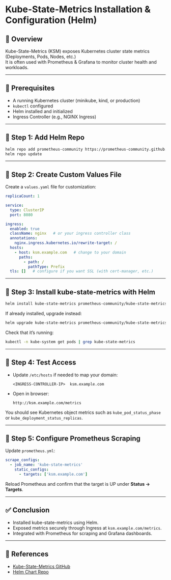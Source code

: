 # Kube-State-Metrics Installation & Configuration (Helm)

## 📌 Overview
Kube-State-Metrics (KSM) exposes Kubernetes cluster state metrics (Deployments, Pods, Nodes, etc.)  
It is often used with Prometheus & Grafana to monitor cluster health and workloads.

---

## 🔹 Prerequisites
- A running Kubernetes cluster (minikube, kind, or production)
- `kubectl` configured
- Helm installed and initialized
- Ingress Controller (e.g., NGINX Ingress)

---

## 🔹 Step 1: Add Helm Repo

```bash
helm repo add prometheus-community https://prometheus-community.github.io/helm-charts
helm repo update
```

---

## 🔹 Step 2: Create Custom Values File

Create a `values.yaml` file for customization:

```yaml
replicaCount: 1

service:
  type: ClusterIP
  port: 8080

ingress:
  enabled: true
  className: nginx   # or your ingress controller class
  annotations:
    nginx.ingress.kubernetes.io/rewrite-target: /
  hosts:
    - host: ksm.example.com   # change to your domain
      paths:
        - path: /
          pathType: Prefix
  tls: []   # configure if you want SSL (with cert-manager, etc.)
```

---

## 🔹 Step 3: Install kube-state-metrics with Helm

```bash
helm install kube-state-metrics prometheus-community/kube-state-metrics -n kube-system -f values.yaml
```

If already installed, upgrade instead:

```bash
helm upgrade kube-state-metrics prometheus-community/kube-state-metrics -n kube-system -f values.yaml
```

Check that it’s running:

```bash
kubectl -n kube-system get pods | grep kube-state-metrics
```

---

## 🔹 Step 4: Test Access

- Update `/etc/hosts` if needed to map your domain:
  ```
  <INGRESS-CONTROLLER-IP>  ksm.example.com
  ```

- Open in browser:
  ```
  http://ksm.example.com/metrics
  ```

You should see Kubernetes object metrics such as `kube_pod_status_phase` or `kube_deployment_status_replicas`.

---

## 🔹 Step 5: Configure Prometheus Scraping

Update `prometheus.yml`:

```yaml
scrape_configs:
  - job_name: 'kube-state-metrics'
    static_configs:
      - targets: ['ksm.example.com']
```

Reload Prometheus and confirm that the target is UP under **Status → Targets**.

---

## ✅ Conclusion
- Installed kube-state-metrics using Helm.
- Exposed metrics securely through Ingress at `ksm.example.com/metrics`.
- Integrated with Prometheus for scraping and Grafana dashboards.

---

## 🔗 References
- [Kube-State-Metrics GitHub](https://github.com/kubernetes/kube-state-metrics)
- [Helm Chart Repo](https://artifacthub.io/packages/helm/prometheus-community/kube-state-metrics)
